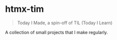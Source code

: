# htmx-tim
> Today I Made, a spin-off of TIL (Today I Learn)

A collection of small projects that I make regularly.
